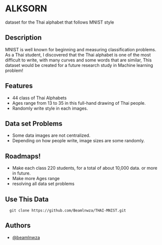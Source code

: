 # ALKSORN

dataset for the Thai alphabet that follows MNIST style

## Description

MNIST is well known for beginning and measuring classification problems. As a Thai student, I discovered that the Thai alphabet is one of the most difficult to write, with many curves and some words that are similar, This dataset would be created for a future research study in Machine learning problem!

## Features

-   44 class of Thai Alphabets
-   Ages range from 13 to 35 in this full-hand drawing of Thai people.
-   Randomly write style in each images.

## Data set Problems

-   Some data images are not centralized.
-   Depending on how people write, image sizes are some randomly.

## Roadmaps!

-   Make each class 220 students, for a total of about 10,000 data. or more in future.
-   Make more Ages range
-   resolving all data set problems

## Use This Data

```
  git clone https://github.com/Beamlnwza/THAI-MNIST.git
```

## Authors

-   [@beamlnwza](https://github.com/Beamlnwza)
